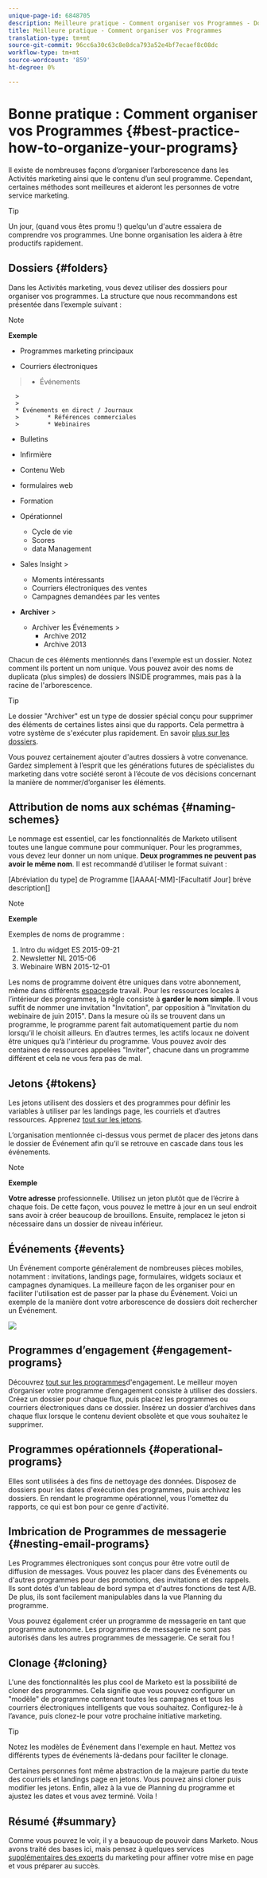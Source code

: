 ```yaml
---
unique-page-id: 6848705
description: Meilleure pratique - Comment organiser vos Programmes - Docs marketing - Documentation sur les produits
title: Meilleure pratique - Comment organiser vos Programmes
translation-type: tm+mt
source-git-commit: 96cc6a30c63c8e8dca793a52e4bf7ecaef8c08dc
workflow-type: tm+mt
source-wordcount: '859'
ht-degree: 0%

---
```



# Bonne pratique : Comment organiser vos Programmes {#best-practice-how-to-organize-your-programs}

Il existe de nombreuses façons d’organiser l’arborescence dans les Activités marketing ainsi que le contenu d’un seul programme. Cependant, certaines méthodes sont meilleures et aideront les personnes de votre service marketing.

>[!TIP]
>
>Un jour, (quand vous êtes promu !) quelqu&#39;un d&#39;autre essaiera de comprendre vos programmes. Une bonne organisation les aidera à être productifs rapidement.

## Dossiers {#folders}

Dans les Activités marketing, vous devez utiliser des dossiers pour organiser vos programmes. La structure que nous recommandons est présentée dans l’exemple suivant :

>[!NOTE]
>
>**Exemple**
>
>* Programmes marketing principaux
   >
   >    
   * Courriers électroniques
   >    * Événements

      >
      >        
      * Événements en direct / Journaux
      >        * Références commerciales
      >        * Webinaires
   >
   * Bulletins
   * Infirmière
   * Contenu Web
   * formulaires web
* Formation
* Opérationnel

   * Cycle de vie
   * Scores
   * data Management
* Sales Insight >
   * Moments intéressants
   * Courriers électroniques des ventes
   * Campagnes demandées par les ventes
* **Archiver** >
   * Archiver les Événements >
      * Archive 2012
      * Archive 2013







Chacun de ces éléments mentionnés dans l&#39;exemple est un dossier. Notez comment ils portent un nom unique. Vous pouvez avoir des noms de duplicata (plus simples) de dossiers INSIDE programmes, mais pas à la racine de l&#39;arborescence.

>[!TIP]
>
>Le dossier &quot;Archiver&quot; est un type de dossier spécial conçu pour supprimer des éléments de certaines listes ainsi que du rapports. Cela permettra à votre système de s&#39;exécuter plus rapidement. En savoir [plus sur les dossiers](../../../../product-docs/core-marketo-concepts/miscellaneous/understanding-folders.md).

Vous pouvez certainement ajouter d&#39;autres dossiers à votre convenance. Gardez simplement à l’esprit que les générations futures de spécialistes du marketing dans votre société seront à l’écoute de vos décisions concernant la manière de nommer/d’organiser les éléments.

## Attribution de noms aux schémas {#naming-schemes}

Le nommage est essentiel, car les fonctionnalités de Marketo utilisent toutes une langue commune pour communiquer. Pour les programmes, vous devez leur donner un nom unique. **Deux programmes ne peuvent pas avoir le même nom**. Il est recommandé d’utiliser le format suivant :

[Abréviation du type] de Programme []AAAA[-MM]-[Facultatif Jour] brève description[]

>[!NOTE]
>
>**Exemple**
>
>Exemples de noms de programme :
>
>1. Intro du widget ES 2015-09-21
>1. Newsletter NL 2015-06
>1. Webinaire WBN 2015-12-01

>



Les noms de programme doivent être uniques dans votre abonnement, même dans différents [espaces](../../../../product-docs/administration/workspaces-and-person-partitions/understanding-workspaces-and-person-partitions.md)de travail.  Pour les ressources locales à l’intérieur des programmes, la règle consiste à **garder le nom simple**. Il vous suffit de nommer une invitation &quot;Invitation&quot;, par opposition à &quot;Invitation du webinaire de juin 2015&quot;. Dans la mesure où ils se trouvent dans un programme, le programme parent fait automatiquement partie du nom lorsqu’il le choisit ailleurs. En d’autres termes, les actifs locaux ne doivent être uniques qu’à l’intérieur du programme. Vous pouvez avoir des centaines de ressources appelées &quot;Inviter&quot;, chacune dans un programme différent et cela ne vous fera pas de mal.

## Jetons {#tokens}

Les jetons utilisent des dossiers et des programmes pour définir les variables à utiliser par les landings page, les courriels et d’autres ressources. Apprenez [tout sur les jetons](http://docs.marketo.com/display/docs/tokens).

L’organisation mentionnée ci-dessus vous permet de placer des jetons dans le dossier de Événement afin qu’il se retrouve en cascade dans tous les événements.

>[!NOTE]
>
>**Exemple**
>
>**Votre adresse** professionnelle. Utilisez un jeton plutôt que de l’écrire à chaque fois. De cette façon, vous pouvez le mettre à jour en un seul endroit sans avoir à créer beaucoup de brouillons. Ensuite, remplacez le jeton si nécessaire dans un dossier de niveau inférieur.

## Événements {#events}

Un Événement comporte généralement de nombreuses pièces mobiles, notamment : invitations, landings page, formulaires, widgets sociaux et campagnes dynamiques. La meilleure façon de les organiser pour en faciliter l&#39;utilisation est de passer par la phase du Événement. Voici un exemple de la manière dont votre arborescence de dossiers doit rechercher un Événement.

![](assets/capture.png)

## Programmes d’engagement {#engagement-programs}

Découvrez [tout sur les programmes](../../../../product-docs/email-marketing/drip-nurturing/creating-an-engagement-program/understanding-engagement-programs.md)d&#39;engagement. Le meilleur moyen d’organiser votre programme d’engagement consiste à utiliser des dossiers. Créez un dossier pour chaque flux, puis placez les programmes ou courriers électroniques dans ce dossier. Insérez un dossier d’archives dans chaque flux lorsque le contenu devient obsolète et que vous souhaitez le supprimer.

## Programmes opérationnels {#operational-programs}

Elles sont utilisées à des fins de nettoyage des données. Disposez de dossiers pour les dates d&#39;exécution des programmes, puis archivez les dossiers. En rendant le programme opérationnel, vous l&#39;omettez du rapports, ce qui est bon pour ce genre d&#39;activité.

## Imbrication de Programmes de messagerie {#nesting-email-programs}

Les Programmes électroniques sont conçus pour être votre outil de diffusion de messages. Vous pouvez les placer dans des Événements ou d&#39;autres programmes pour des promotions, des invitations et des rappels. Ils sont dotés d&#39;un tableau de bord sympa et d&#39;autres fonctions de test A/B. De plus, ils sont facilement manipulables dans la vue [](http://docs.marketo.com/display/docs/program+schedule+view)Planning du programme.

Vous pouvez également créer un programme de messagerie en tant que programme autonome. Les programmes de messagerie ne sont pas autorisés dans les autres programmes de messagerie. Ce serait fou !

## Clonage {#cloning}

L&#39;une des fonctionnalités les plus cool de Marketo est la possibilité de cloner des programmes. Cela signifie que vous pouvez configurer un &quot;modèle&quot; de programme contenant toutes les campagnes et tous les courriers électroniques intelligents que vous souhaitez. Configurez-le à l’avance, puis clonez-le pour votre prochaine initiative marketing.

>[!TIP]
>
>Notez les modèles de Événement dans l&#39;exemple en haut. Mettez vos différents types de événements là-dedans pour faciliter le clonage.

Certaines personnes font même abstraction de la majeure partie du texte des courriels et landings page en jetons. Vous pouvez ainsi cloner puis modifier les jetons. Enfin, allez à la vue de Planning du programme et ajustez les dates et vous avez terminé. Voila !

## Résumé {#summary}

Comme vous pouvez le voir, il y a beaucoup de pouvoir dans Marketo. Nous avons traité des bases ici, mais pensez à quelques services [supplémentaires des experts](http://www.marketo.com/services/) du marketing pour affiner votre mise en page et vous préparer au succès.
